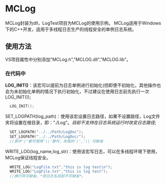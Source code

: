# MCLog
MCLog封装为dll，LogTest项目为MCLog的使用示例。
MCLog适用于Windows下的C++开发，适用于多线程日志生产的线程安全的单例日志系统。
## 使用方法
VS项目属性中分别添加"MCLog.h","MCLOG.dll","MCLOG.lib"。
### 在代码中
**LOG_INIT()**：该宏可以提前为日志单例进行初始化(但即使不初始化，其他操作也会为未初始化单例的情况下执行初始化，不过建议在使用日志前先执行一次LOG_INIT());
```c++
  LOG_INIT();
```
SET_LOGPATH(log_path)：使用该宏设置日志路径，如果不设置路径，Log文件夹将设置在根目录，即："./Log"。*目前不支持在日志系统运行时改变日志路径*;
```c++
  SET_LOGPATH("../../Path/LogDoc");
  SET_LOGPATH("../../Path/LogDoc/");
  //其中'/'都可使用'\\'替代，末尾的'/','\\'可缺省
```
WRITE_LOG(log_name,log_str)：使用该宏写日志，可以在多线程环境下使用，MCLog保证线程安全。
```c++
  WRITE_LOG("LogFile.txt","this is log test\n");
  WRITE_LOG("LogFile.txt","this is log test");
  //换行符可缺省，*但日志名目前不可缺省*。
```

